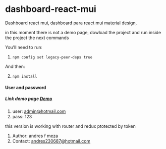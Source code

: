 # dashboard-react-mui
Dashboard react mui, dashboard para react mui material design, 


in this moment there is not a demo page, dowload the project and run inside the project the next commands

You'll need to run:

1. `npm config set legacy-peer-deps true`

And then:

2. `npm install`


#### User and password 


##### Link demo page [Demo](https://dashboard-react-mui.000webhostapp.com/)


1. user: admin@hotmail.com
2. pass: 123

this version is working with router and redux  ptotected by token 


1. Author: andres f meza
2. Contact: andres230687@hotmail.com
